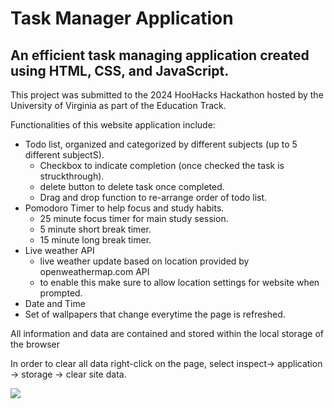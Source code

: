 # Task Manager Application

## An efficient task managing application created using HTML, CSS, and JavaScript.

This project was submitted to the 2024 HooHacks Hackathon hosted by the University of Virginia as part of the Education Track.

Functionalities of this website application include:
* Todo list, organized and categorized by different subjects (up to 5 different subjectS).
    - Checkbox to indicate completion (once checked the task is struckthrough).
    - delete button to delete task once completed.
    - Drag and drop function to re-arrange order of todo list.
* Pomodoro Timer to help focus and study habits.
    - 25 minute focus timer for main study session.
    - 5 minute short break timer.
    - 15 minute long break timer.
* Live weather API
    - live weather update based on location provided by openweathermap.com API
    - to enable this make sure to allow location settings for website when prompted.
* Date and Time
* Set of wallpapers that change everytime the page is refreshed.

All information and data are contained and stored within the local storage of the browser

In order to clear all data right-click on the page, select inspect-> application -> storage -> clear site data.

<img src="https://titushyunkyu.com/task%20manager.png">
